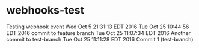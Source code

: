 # webhooks-test

Testing webhook event
Wed Oct  5 21:31:13 EDT 2016
Tue Oct 25 10:44:56 EDT 2016 commit to feature branch
Tue Oct 25 11:07:34 EDT 2016 Another commit to test-branch
Tue Oct 25 11:11:28 EDT 2016 Commit 1 (test-branch)
